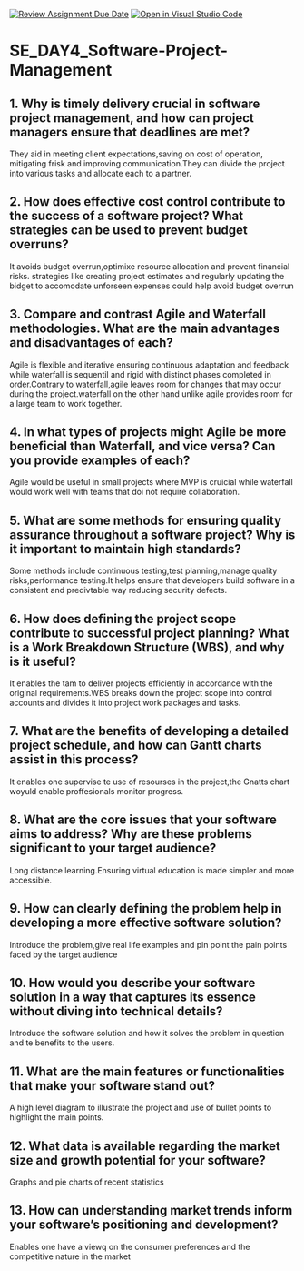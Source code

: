 [![Review Assignment Due Date](https://classroom.github.com/assets/deadline-readme-button-22041afd0340ce965d47ae6ef1cefeee28c7c493a6346c4f15d667ab976d596c.svg)](https://classroom.github.com/a/9pw6JKcu)
[![Open in Visual Studio Code](https://classroom.github.com/assets/open-in-vscode-2e0aaae1b6195c2367325f4f02e2d04e9abb55f0b24a779b69b11b9e10269abc.svg)](https://classroom.github.com/online_ide?assignment_repo_id=16209169&assignment_repo_type=AssignmentRepo)
# SE_DAY4_Software-Project-Management
## 1. Why is timely delivery crucial in software project management, and how can project managers ensure that deadlines are met? 
They aid in meeting client expectations,saving on cost of operation, mitigating frisk and improving communication.They can divide the project into various tasks and allocate each to a partner.
## 2. How does effective cost control contribute to the success of a software project? What strategies can be used to prevent budget overruns?
It avoids budget overrun,optimixe resource allocation and prevent financial risks.
strategies like creating project estimates and regularly updating the bidget to accomodate unforseen expenses could help avoid budget overrun
## 3. Compare and contrast Agile and Waterfall methodologies. What are the main advantages and disadvantages of each?
Agile is flexible and iterative ensuring continuous adaptation and feedback while waterfall is sequentil and rigid with distinct phases  completed in order.Contrary to waterfall,agile leaves room for changes that may occur during the project.waterfall on the other hand unlike agile provides room for a large team to work together.
## 4. In what types of projects might Agile be more beneficial than Waterfall, and vice versa? Can you provide examples of each?
Agile would be useful in small projects where MVP is cruicial while waterfall would work well with teams that doi not require collaboration.
## 5. What are some methods for ensuring quality assurance throughout a software project? Why is it important to maintain high standards?
Some methods include continuous testing,test planning,manage quality risks,performance testing.It helps ensure that developers build software in a consistent and predivtable way reducing security defects.

## 6. How does defining the project scope contribute to successful project planning? What is a Work Breakdown Structure (WBS), and why is it useful?
It enables the tam to deliver projects efficiently in accordance with the original requirements.WBS breaks down the project scope into control accounts and divides it into project work packages and tasks.
## 7. What are the benefits of developing a detailed project schedule, and how can Gantt charts assist in this process?
It enables one supervise te use of resourses in the project,the Gnatts chart woyuld enable proffesionals monitor progress.
## 8. What are the core issues that your software aims to address? Why are these problems significant to your target audience?
Long distance learning.Ensuring virtual education is made simpler and more accessible.
## 9. How can clearly defining the problem help in developing a more effective software solution?
Introduce the problem,give real life examples and pin point the pain points faced by the target audience
## 10. How would you describe your software solution in a way that captures its essence without diving into technical details?
Introduce the software solution and how it solves the problem in question and te benefits to the users.
## 11. What are the main features or functionalities that make your software stand out?
A high level diagram to illustrate the project and use of bullet points to highlight the main points.

## 12. What data is available regarding the market size and growth potential for your software?
Graphs and pie charts of recent statistics

## 13. How can understanding market trends inform your software’s positioning and development?
Enables one have a viewq on the consumer preferences and the competitive nature in the market
